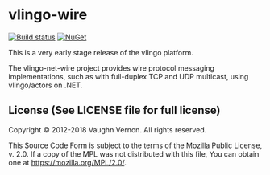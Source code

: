 # vlingo-wire

[![Build status](https://ci.appveyor.com/api/projects/status/4hjuo0xfoyixpiwk/branch/master?svg=true)](https://ci.appveyor.com/project/VlingoNetOwner/vlingo-net-wire/branch/master) 
[![NuGet](https://img.shields.io/nuget/v/Vlingo.Common.svg)](https://www.nuget.org/packages/Vlingo.Wire)

This is a very early stage release of the vlingo platform.

The vlingo-net-wire project provides wire protocol messaging implementations, such as with full-duplex TCP and UDP multicast, using vlingo/actors on .NET.

License (See LICENSE file for full license)
-------------------------------------------
Copyright © 2012-2018 Vaughn Vernon. All rights reserved.

This Source Code Form is subject to the terms of the
Mozilla Public License, v. 2.0. If a copy of the MPL
was not distributed with this file, You can obtain
one at https://mozilla.org/MPL/2.0/.